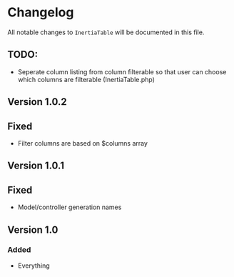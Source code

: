 # Changelog

All notable changes to `InertiaTable` will be documented in this file.

## TODO:
- Seperate column listing from column filterable so that user can choose which columns are filterable (InertiaTable.php)

## Version 1.0.2

## Fixed
- Filter columns are based on $columns array

## Version 1.0.1

## Fixed
- Model/controller generation names


## Version 1.0

### Added
- Everything
